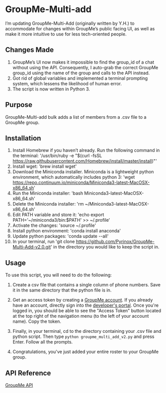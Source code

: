 # GroupMe-Multi-add

I’m updating GroupMe-Multi-Add (originally written by Y.H.) to accommodate for changes within GroupMe’s public facing UI, as well as make it more intuitive to use for less tech-oriented people.

## Changes Made

1. GroupMe’s UI now makes it impossible to find the group_id of a chat without using the API. Consequently, I auto-grab the correct GroupMe group_id using the name of the group and calls to the API instead.
2. Got rid of global variables and implemented a terminal prompting system, which lessens the likelihood of human error.
3. The script is now written in Python 3.

## Purpose

GroupMe-Multi-add bulk adds a list of members from a .csv file to a GroupMe group.

## Installation
1. Install Homebrew if you haven’t already. Run the following command in the terminal:
'/usr/bin/ruby -e "$(curl -fsSL https://raw.githubusercontent.com/Homebrew/install/master/install)"'
2. Install wget: 'brew install wget'
3. Download the Miniconda installer. Miniconda is a lightweight python environment, which automatically includes python 3: 'wget https://repo.continuum.io/miniconda/Miniconda3-latest-MacOSX-x86_64.sh'
4. Run the Miniconda installer: 'bash Miniconda3-latest-MacOSX-x86_64.sh'
5. Delete the Miniconda installer: 'rm ~/Miniconda3-latest-MacOSX-x86_64.sh'
6. Edit PATH variable and store it: 'echo export PATH='~/miniconda3/bin:$PATH' >> ~/.profile'
7. Activate the changes: 'source ~/.profile'
8. Install python environment: 'conda install anaconda'
9. Update python packages: 'conda update --all'
10. In your terminal, run 'git clone https://github.com/Pyrinox/GroupMe-Multi-Add-v2.0.git' in the directory you would like to keep the script in.


## Usage

To use this script, you will need to do the following:

1. Create a csv file that contains a single column of phone numbers. Save it in the same directory that the python file is in. 

2. Get an access token by creating a [GroupMe account](https://web.groupme.com/signup). If you already have an account, directly sign into the [developer's portal](https://dev.groupme.com/session/new). Once you're logged in, you should be able to see the "Access Token" button located at the top right of the navigation menu (to the left of your account name). Copy the token.

3. Finally, in your terminal, cd to the directory containing your .csv file and python script. Then type `python groupme_multi_add_v2.py` and press Enter. Follow all the prompts.

4. Congratulations, you've just added your entire roster to your GroupMe group.


## API Reference

[GroupMe API](https://dev.groupme.com/docs/v3)
